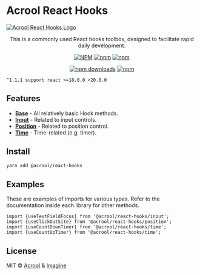 # Acrool React Hooks

<a href="https://acrool-react-hooks.pages.dev/" title="Acrool React Hooks - This is a toast message function for React development notifications">
    <img src="https://raw.githubusercontent.com/acrool/acrool-react-hooks/main/example/public/og.webp" alt="Acrool React Hooks Logo"/>
</a>

<p align="center">
    This is a commonly used React hooks toolbox, designed to facilitate rapid daily development.
</p>

<div align="center">

[![NPM](https://img.shields.io/npm/v/@acrool/react-hooks.svg?style=for-the-badge)](https://www.npmjs.com/package/@acrool/react-hooks)
[![npm](https://img.shields.io/bundlejs/size/@acrool/react-hooks?style=for-the-badge)](https://github.com/acrool/@acrool/react-hooks/blob/main/LICENSE)
[![npm](https://img.shields.io/npm/l/@acrool/react-hooks?style=for-the-badge)](https://github.com/acrool/react-hooks/blob/main/LICENSE)

[![npm downloads](https://img.shields.io/npm/dm/@acrool/react-hooks.svg?style=for-the-badge)](https://www.npmjs.com/package/@acrool/react-hooks)
[![npm](https://img.shields.io/npm/dt/@acrool/react-hooks.svg?style=for-the-badge)](https://www.npmjs.com/package/@acrool/react-hooks)

</div>

`^1.1.1 support react >=18.0.0 <20.0.0`


## Features

- **[Base](/src/base)** - All relatively basic Hook methods.
- **[Input](/src/input)** - Related to input controls.
- **[Position](/src/position)** - Related to position control.
- **[Time](/src/time)** - Time-related (e.g. timer).


## Install

```bash
yarn add @acrool/react-hooks
```

## Examples

These are examples of imports for various types. Refer to the documentation inside each library for other methods.

```tsx
import {useTextFieldFocus} from '@acrool/react-hooks/input';
import {useClickOutSite} from '@acrool/react-hooks/position';
import {useCountDownTimer} from '@acrool/react-hooks/time';
import {useCountUpTimer} from '@acrool/react-hooks/time';

```

## License

MIT © [Acrool](https://github.com/acrool) & [Imagine](https://github.com/imagine10255)
